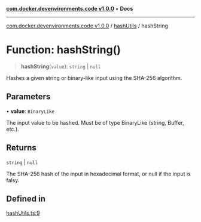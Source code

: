 [**com.docker.devenvironments.code v1.0.0**](../../README.md) • **Docs**

***

[com.docker.devenvironments.code v1.0.0](../../README.md) / [hashUtils](../README.md) / hashString

# Function: hashString()

> **hashString**(`value`): `string` \| `null`

Hashes a given string or binary-like input using the SHA-256 algorithm.

## Parameters

• **value**: `BinaryLike`

The input value to be hashed. Must be of type BinaryLike (string, Buffer, etc.).

## Returns

`string` \| `null`

The SHA-256 hash of the input in hexadecimal format, or null if the input is falsy.

## Defined in

[hashUtils.ts:9](https://github.com/diego-dini/API-de-Gerenciamento-de-Tarefas/blob/97f461cf7047b749ac664a9b903c45f556eaccb0/src/hashUtils.ts#L9)

